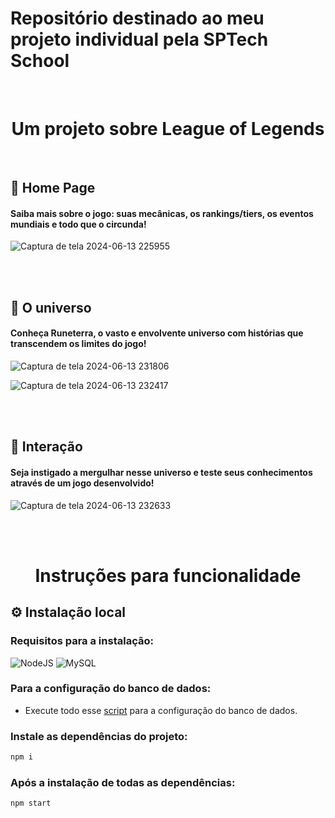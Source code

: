 # Repositório destinado ao meu projeto individual pela SPTech School

<br>

<h1 align="center"> Um projeto sobre League of Legends </h1>
<br>

## :pushpin: Home Page

#### Saiba mais sobre o jogo: suas mecânicas, os rankings/tiers, os eventos mundiais e todo que o circunda!

![Captura de tela 2024-06-13 225955](https://github.com/Antonio-Felipe-Souza/teste/assets/160804980/9bcb7680-c011-4814-b03f-fb1c7ab10d49)

<br><br>

## :pushpin: O universo

#### Conheça Runeterra, o vasto e envolvente universo com histórias que transcendem os limites do jogo!

![Captura de tela 2024-06-13 231806](https://github.com/Antonio-Felipe-Souza/teste/assets/160804980/3b1c8bb2-eab8-41d4-8897-2a571fac77d7)

![Captura de tela 2024-06-13 232417](https://github.com/Antonio-Felipe-Souza/teste/assets/160804980/64d1f5d1-b14e-4cc3-9ff9-f61648e74e2c)

<br><br>

## :pushpin: Interação

#### Seja instigado a mergulhar nesse universo e teste seus conhecimentos através de um jogo desenvolvido!

![Captura de tela 2024-06-13 232633](https://github.com/Antonio-Felipe-Souza/teste/assets/160804980/6246716f-46f0-44a5-bea4-b4537ed3db0c)

<br><br>

<h1 align="center"> Instruções para funcionalidade </h1>

## ⚙ Instalação local

### Requisitos para a instalação:
![NodeJS](https://img.shields.io/badge/node.js-6DA55F?style=for-the-badge&logo=node.js&logoColor=white)
![MySQL](https://img.shields.io/badge/MySQL-005C84?style=for-the-badge&logo=mysql&logoColor=white)

### Para a configuração do banco de dados:

- Execute todo esse <a href="/src/database/script-tabelas.sql">script</a> para a configuração do banco de dados.

### Instale as dependências do projeto:
```bash
npm i
```

### Após a instalação de todas as dependências:
```bash
npm start
```
